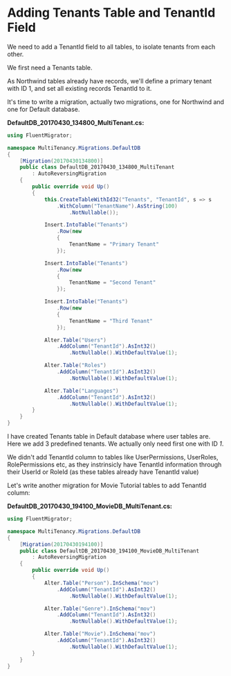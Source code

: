 # Adding Tenants Table and TenantId Field

We need to add a TenantId field to all tables, to isolate tenants from each other.

We first need a Tenants table. 

As Northwind tables already have records, we'll define a primary tenant with ID 1, and set all existing records TenantId to it.

It's time to write a migration, actually two migrations, one for Northwind and one for Default database.

**DefaultDB_20170430_134800_MultiTenant.cs:**

```csharp
using FluentMigrator;

namespace MultiTenancy.Migrations.DefaultDB
{
    [Migration(20170430134800)]
    public class DefaultDB_20170430_134800_MultiTenant
        : AutoReversingMigration
    {
        public override void Up()
        {
            this.CreateTableWithId32("Tenants", "TenantId", s => s
                .WithColumn("TenantName").AsString(100)
                    .NotNullable());

            Insert.IntoTable("Tenants")
                .Row(new
                {
                    TenantName = "Primary Tenant"
                });

            Insert.IntoTable("Tenants")
                .Row(new
                {
                    TenantName = "Second Tenant"
                });

            Insert.IntoTable("Tenants")
                .Row(new
                {
                    TenantName = "Third Tenant"
                });

            Alter.Table("Users")
                .AddColumn("TenantId").AsInt32()
                    .NotNullable().WithDefaultValue(1);

            Alter.Table("Roles")
                .AddColumn("TenantId").AsInt32()
                    .NotNullable().WithDefaultValue(1);

            Alter.Table("Languages")
                .AddColumn("TenantId").AsInt32()
                    .NotNullable().WithDefaultValue(1);
        }
    }
}
```

I have created Tenants table in Default database where user tables are. Here we add 3 predefined tenants. We actually only need first one with ID *1*.

We didn't add TenantId column to tables like UserPermissions, UserRoles, RolePermissions etc, as they instrinsicly have TenantId information through their UserId or RoleId (as these tables already have TenantId value)

Let's write another migration for Movie Tutorial tables to add TenantId column:

**DefaultDB_20170430_194100_MovieDB_MultiTenant.cs:**

```csharp
using FluentMigrator;

namespace MultiTenancy.Migrations.DefaultDB
{
    [Migration(20170430194100)]
    public class DefaultDB_20170430_194100_MovieDB_MultiTenant
        : AutoReversingMigration
    {
        public override void Up()
        {
            Alter.Table("Person").InSchema("mov")
                .AddColumn("TenantId").AsInt32()
                    .NotNullable().WithDefaultValue(1);

            Alter.Table("Genre").InSchema("mov")
                .AddColumn("TenantId").AsInt32()
                    .NotNullable().WithDefaultValue(1);

            Alter.Table("Movie").InSchema("mov")
                .AddColumn("TenantId").AsInt32()
                    .NotNullable().WithDefaultValue(1);
        }
    }
}
```